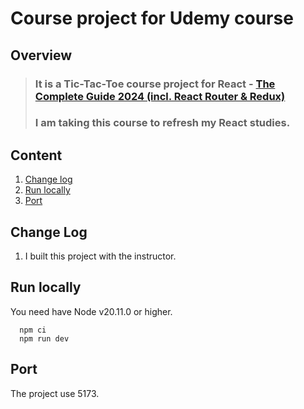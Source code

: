 # Course project for Udemy course

## Overview

> ### It is a Tic-Tac-Toe course project for React - [The Complete Guide 2024 (incl. React Router & Redux)](https://www.udemy.com/course/react-the-complete-guide-incl-redux)
> ### I am taking this course to refresh my React studies.

## Content

1. [Change log](#change-log)
2. [Run locally](#run-locally)
3. [Port](#port)

## Change Log

1. I built this project with the instructor.

## Run locally

You need have Node v20.11.0 or higher.

```
  npm ci
  npm run dev
```

## Port

The project use 5173.